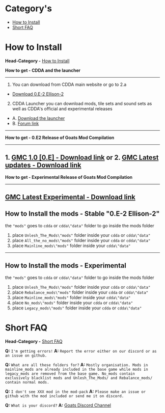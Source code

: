 # Category's


+ [How to Install](#how-to-install)
+ [Short FAQ](#short-faq)


# How to Install
**Head-Category -** [How to Install](#how-to-install)


**How to get - CDDA and the launcher**

---
1. You can download from CDDA main website or go to 2.a
* [Download 0.E-2 Ellison-2](https://cataclysmdda.org/releases/)
2. CDDA Launcher you can download mods, tile sets and sound sets as well as CDDA's official and experimental releases
* A. [Download the launcher](https://github.com/remyroy/CDDA-Game-Launcher/releases)
* B. [Forum link](https://discourse.cataclysmdda.org/t/cdda-game-launcher-automatic-updates-and-more/11168)
---
**How to get - 0.E2 Release of Goats Mod Compilation**

---
**1.**  [GMC 1.0 [0.E] - Download link](https://github.com/TheGoatGod/Goats-Mod-Compilation/releases/tag/1.0c)
or
**2.** [GMC Latest updates - Download link](https://github.com/TheGoatGod/Goats-Mod-Compilation/tree/GMC-E)
---
**How to get - Experimental Release of Goats Mod Compilation**

---
[GMC Latest Experimental - Download link](https://github.com/TheGoatGod/Goats-Mod-Compilation/tree/Experimental-Mod-Pack)
---

**How to Install the mods - Stable "0.E-2 Ellison-2"**
---
the  `"mods"`  goes to  `cdda`  or  `cdda\"data"`  folder to go inside the mods folder

1. place `Unlesh_The_Mods\"mods"` folder inside your `cdda` or `cdda\"data"`
2. place `All_the_no_mods\"mods"` folder inside your `cdda` or `cdda\"data"`
3. place `Mainline_mods\"mods"` folder inside your `cdda\"data"`
---

**How to Install the mods - Experimental**
---
the `"mods"` goes to `cdda` or `cdda\"data"` folder to go  inside the mods folder

1. place `Unlesh_The_Mods\"mods"` folder inside your `cdda` or `cdda\"data"`
2. place `Rebalance_mods\"mods"` folder inside your `cdda` or `cdda\"data"`
3. place `Mainline_mods\"mods"` folder inside your `cdda\"data"`
4. place `No_mods\"mods"` folder inside your `cdda` or `cdda\"data"`
5. place `Legacy_mods\"mods"` folder inside your `cdda` or `cdda\"data"`


# Short FAQ
**Head-Category -** [Short FAQ](#short-faq)

**Q:** `I'm getting errors!`
**A:** `Report the error either on our discord or as an issue on github.`

**Q:** `What are all these folders for?`
**A:** `Mostly organisation. Mods in mainline_mods are already included in the base game while mods in legacy_mods are removed from the base game.
   No_mods contain exclusively blacklist mods and Unlesh_The_Mods/ and Rebalance_mods/ contain normal mods.`

**Q:** `I don't see XXX mod in the mod-pack`
**A:** `Please make an issue or github with the mod included or send me it on discord.`

**Q:** `What is your discord?`
**A:** [Goats Discord Channel](https://discord.gg/gG6qpjZ)
